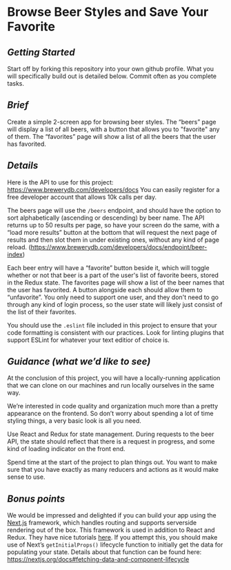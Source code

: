 # Browse Beer Styles and Save Your Favorite


## *Getting Started*
Start off by forking this repository into your own github profile. What you will specifically build out is detailed below. Commit often as you complete tasks.


## *Brief*
Create a simple 2-screen app for browsing beer styles. The “beers” page will display a list of all beers, with a button that allows you to "favorite" any of them. The “favorites” page will show a list of all the beers that the user has favorited.


 ## *Details*
Here is the API to use for this project: https://www.brewerydb.com/developers/docs You can easily register for a free developer account that allows 10k calls per day.

The beers page will use the `/beers` endpoint, and should have the option to sort alphabetically (ascending or descending) by beer name. The API returns up to 50 results per page, so have your screen do the same, with a “load more results” button at the bottom that will request the next page of results and then slot them in under existing ones, without any kind of page reload. (https://www.brewerydb.com/developers/docs/endpoint/beer-index)

Each beer entry will have a “favorite” button beside it, which will toggle whether or not that beer is a part of the user's list of favorite beers, stored in the Redux state. The favorites page will show a list of the beer names that the user has favorited. A button alongside each should allow them to “unfavorite”. You only need to support one user, and they don't need to go through any kind of login process, so the user state will likely just consist of the list of their favorites.

You should use the `.eslint` file included in this project to ensure that your code formatting is consistent with our practices. Look for linting plugins that support ESLint for whatever your text editior of choice is.


 ## *Guidance (what we’d like to see)*
At the conclusion of this project, you will have a locally-running application that we can clone on our machines and run locally ourselves in the same way.

We’re interested in code quality and organization much more than a pretty appearance on the frontend. So don’t worry about spending a lot of time styling things, a very basic look is all you need.

Use React and Redux for state management. During requests to the beer API, the state should reflect that there is a request in progress, and some kind of loading indicator on the front end.

Spend time at the start of the project to plan things out. You want to make sure that you have exactly as many reducers and actions as it would make sense to use.


## *Bonus points*
We would be impressed and delighted if you can build your app using the [Next.js](https://nextjs.org) framework, which handles routing and supports serverside rendering out of the box. This framework is used in addition to React and Redux. They have nice tutorials [here](https://nextjs.org/learn/basics/getting-started). If you attempt this, you should make use of Next’s `getInitialProps()` lifecycle function to initially get the data for populating your state. Details about that function can be found here: https://nextjs.org/docs#fetching-data-and-component-lifecycle

